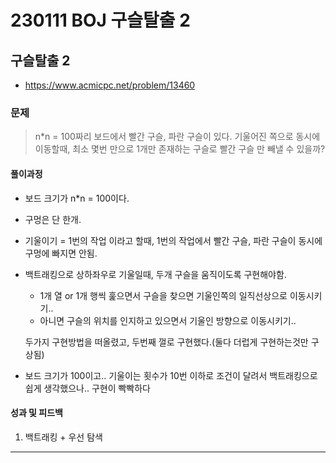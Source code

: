 # 230111 BOJ 구슬탈출 2

## 구슬탈출 2

- https://www.acmicpc.net/problem/13460

### 문제

> n*n = 100짜리 보드에서 빨간 구슬, 파란 구슬이 있다. 기울어진 쪽으로 동시에 이동할때, 최소 몇번 만으로 1개만 존재하는 구슬로 빨간 구슬 만 빼낼 수 있을까?

#### 풀이과정

- 보드 크기가 n*n = 100이다.

- 구멍은 단 한개.

- 기울이기 = 1번의 작업 이라고 할때, 1번의 작업에서 빨간 구슬, 파란 구슬이 동시에 구멍에 빠지면 안됨.

- 백트래킹으로 상하좌우로 기울일때, 두개 구슬을 움직이도록 구현해야함.
  
  - 1개 열  or 1개 행씩 훑으면서 구슬을 찾으면 기울인쪽의 일직선상으로 이동시키기..
  - 아니면 구슬의 위치를 인지하고 있으면서 기울인 방향으로 이동시키기..
  
  두가지 구현방법을 떠올렸고, 두번째 껄로 구현했다.(둘다 더럽게 구현하는것만 구상됨)

- 보드 크기가 100이고.. 기울이는 횟수가 10번 이하로 조건이 달려서 백트래킹으로 쉽게 생각했으나.. 구현이 빡빡하다

#### 성과 및 피드백

1. 백트래킹 + 우선 탐색

---
